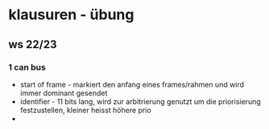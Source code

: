 # klausuren - übung

## ws 22/23

### 1 can bus

- start of frame - markiert den anfang eines frames/rahmen und wird immer dominant gesendet
- identifier - 11 bits lang, wird zur arbitrierung genutzt um die priorisierung festzustellen, kleiner heisst höhere prio
-
